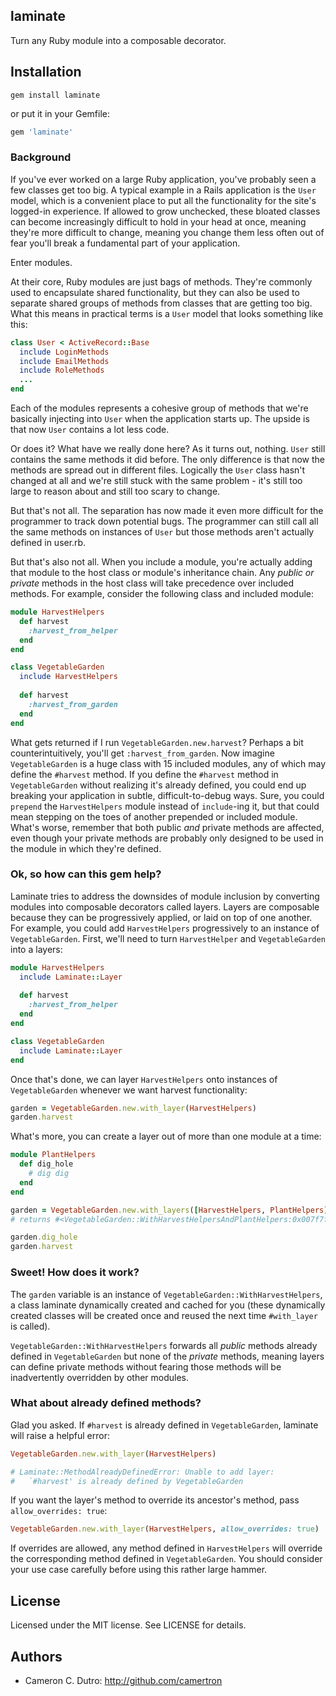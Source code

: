 ## laminate

Turn any Ruby module into a composable decorator.

## Installation

`gem install laminate`

or put it in your Gemfile:

```ruby
gem 'laminate'
```

### Background

If you've ever worked on a large Ruby application, you've probably seen a few classes get too big. A typical example in a Rails application is the `User` model, which is a convenient place to put all the functionality for the site's logged-in experience. If allowed to grow unchecked, these bloated classes can become increasingly difficult to hold in your head at once, meaning they're more difficult to change, meaning you change them less often out of fear you'll break a fundamental part of your application.

Enter modules.

At their core, Ruby modules are just bags of methods. They're commonly used to encapsulate shared functionality, but they can also be used to separate shared groups of methods from classes that are getting too big. What this means in practical terms is a `User` model that looks something like this:

```ruby
class User < ActiveRecord::Base
  include LoginMethods
  include EmailMethods
  include RoleMethods
  ...
end
```

Each of the modules represents a cohesive group of methods that we're basically injecting into `User` when the application starts up. The upside is that now `User` contains a lot less code.

Or does it? What have we really done here? As it turns out, nothing. `User` still contains the same methods it did before. The only difference is that now the methods are spread out in different files. Logically the `User` class hasn't changed at all and we're still stuck with the same problem - it's still too large to reason about and still too scary to change.

But that's not all. The separation has now made it even more difficult for the programmer to track down potential bugs. The programmer can still call all the same methods on instances of `User` but those methods aren't actually defined in user.rb.

But that's also not all. When you include a module, you're actually adding that module to the host class or module's inheritance chain. Any _public or private_ methods in the host class will take precedence over included methods. For example, consider the following class and included module:

```ruby
module HarvestHelpers
  def harvest
    :harvest_from_helper
  end
end

class VegetableGarden
  include HarvestHelpers
  
  def harvest
    :harvest_from_garden
  end
end
```

What gets returned if I run `VegetableGarden.new.harvest`? Perhaps a bit counterintuitively, you'll get `:harvest_from_garden`. Now imagine `VegetableGarden` is a huge class with 15 included modules, any of which may define the `#harvest` method. If you define the `#harvest` method in `VegetableGarden` without realizing it's already defined, you could end up breaking your application in subtle, difficult-to-debug ways. Sure, you could `prepend` the `HarvestHelpers` module instead of `include`-ing it, but that could mean stepping on the toes of another prepended or included module. What's worse, remember that both public _and_ private methods are affected, even though your private methods are probably only designed to be used in the module in which they're defined.

### Ok, so how can this gem help?

Laminate tries to address the downsides of module inclusion by converting modules into composable decorators called layers. Layers are composable because they can be progressively applied, or laid on top of one another. For example, you could add `HarvestHelpers` progressively to an instance of `VegetableGarden`. First, we'll need to turn `HarvestHelper` and `VegetableGarden` into a layers:

```ruby
module HarvestHelpers
  include Laminate::Layer
  
  def harvest
    :harvest_from_helper
  end
end

class VegetableGarden
  include Laminate::Layer
end
```

Once that's done, we can layer `HarvestHelpers` onto instances of `VegetableGarden` whenever we want harvest functionality:

```ruby
garden = VegetableGarden.new.with_layer(HarvestHelpers)
garden.harvest
```

What's more, you can create a layer out of more than one module at a time:

```ruby
module PlantHelpers
  def dig_hole
    # dig dig
  end
end

garden = VegetableGarden.new.with_layers([HarvestHelpers, PlantHelpers])
# returns #<VegetableGarden::WithHarvestHelpersAndPlantHelpers:0x007f7f9c836da0>

garden.dig_hole
garden.harvest
```

### Sweet! How does it work?

The `garden` variable is an instance of `VegetableGarden::WithHarvestHelpers`, a class laminate dynamically created and cached for you (these dynamically created classes will be created once and reused the next time `#with_layer` is called).

`VegetableGarden::WithHarvestHelpers` forwards all _public_ methods already defined in `VegetableGarden` but none of the _private_ methods, meaning layers can define private methods without fearing those methods will be inadvertently overridden by other modules.

### What about already defined methods?

Glad you asked. If `#harvest` is already defined in `VegetableGarden`, laminate will raise a helpful error:

```ruby
VegetableGarden.new.with_layer(HarvestHelpers)

# Laminate::MethodAlreadyDefinedError: Unable to add layer:
#   `#harvest' is already defined by VegetableGarden
```

If you want the layer's method to override its ancestor's method, pass `allow_overrides: true`:

```ruby
VegetableGarden.new.with_layer(HarvestHelpers, allow_overrides: true)
```

If overrides are allowed, any method defined in `HarvestHelpers` will override the corresponding method defined in `VegetableGarden`. You should consider your use case carefully before using this rather large hammer.

## License

Licensed under the MIT license. See LICENSE for details.

## Authors

* Cameron C. Dutro: http://github.com/camertron

